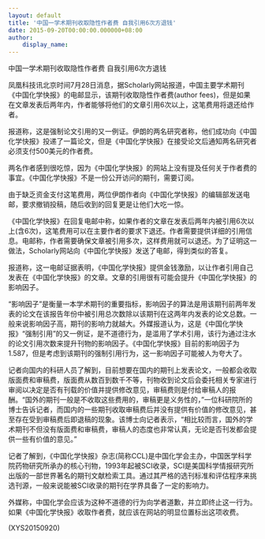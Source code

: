 ```yaml
---
layout: default
title: '中国一学术期刊收取隐性作者费 自我引用6次方退钱'
date: 2015-09-20T00:00:00.000000+08:00
author:
    display_name: 
---
```


中国一学术期刊收取隐性作者费 自我引用6次方退钱

凤凰科技讯北京时间7月28日消息，据Scholarly网站报道，中国主要学术期刊《中国化学快报》的电邮显示，该期刊收取隐性作者费(author fees)，但是如果在文章发表后两年内，作者能够将他们的文章引用6次以上，这笔费用将退还给作者。

报道称，这是强制论文引用的又一例证。伊朗的两名研究者称，他们成功向《中国化学快报》投递了一篇论文，但是《中国化学快报》在接受论文后通知两名研究者必须支付500美元的作者费。

两名作者感到很吃惊，因为《中国化学快报》的网站上没有提及任何关于作者费的事宜。《中国化学快报》不是一份公开访问的期刊，需要订阅。

由于缺乏资金支付这笔费用，两位伊朗作者向《中国化学快报》的编辑部发送电邮，要求撤销投稿，随后收到的回复更是让他们大吃一惊。

《中国化学快报》在回复电邮中称，如果作者的文章在发表后两年内被引用6次以上(含6次)，这笔费用可以在主要作者的要求下退还。作者需要提供详细的引用信息。电邮称，作者需要确保文章被引用多次，这样费用就可以退还。为了证明这一做法，Scholarly网站向《中国化学快报》发送了电邮，得到类似的答复。

报道称，这一电邮证据表明，《中国化学快报》提供金钱激励，以让作者引用自己发表在《中国化学快报》的文章。文章的引用很有可能会提升《中国化学快报》的影响因子。

“影响因子”是衡量一本学术期刊的重要指标，影响因子的算法是用该期刊前两年发表的论文在该报告年份中被引用总次数除以该期刊在这两年内发表的论文总数。一般来说影响因子高，期刊的影响力就越大。外媒报道认为，这是《中国化学快报》“强制引用”的又一例证，是不道德行为，是滥用了学术引用，该行为通过注水的论文引用次数来提升刊物的影响因子。《中国化学快报》目前的影响因子为1.587，但是考虑到该期刊的强制引用行为，这一影响因子可能被人为夸大了。

记者向国内的科研人员了解到，目前想要在国内的期刊上发表论文，一般都会收取版面费和审稿费，版面费从数百到数千不等，刊物收到论文后会委托相关专家进行审阅以决定是否有刊载的价值并提供修改意见，审稿费则是付给审稿人的报酬。“国外的期刊一般是不收取这些费用的，审稿更是义务性的，”一位科研院所的博士告诉记者，而国内的一些期刊收取审稿费后并没有提供有价值的修改意见，甚至存在受到审稿费后即退稿的现象。该博士向记者表示，“相比较而言，国外的学术期刊不但没有版面费和审稿费，审稿人的态度也非常认真，无论是否刊发都会提供一些有价值的意见。”

记者了解到，《中国化学快报》杂志(简称CCL)是中国化学会主办，中国医学科学院药物研究所承办的核心刊物，1993年起被SCI收录，SCI是美国科学情报研究所出版的一部世界著名的期刊文献检索工具。通过其严格的选刊标准和评估程序来挑选刊源，一般来说能被SCI收录的期刊在学界具备了一定的影响力。

外媒称，中国化学会应该为这种不道德的行为向学者道歉，并立即终止这一行为。如果《中国化学快报》收取作者费，就应该在网站的明显位置标出这项收费。

(XYS20150920)

